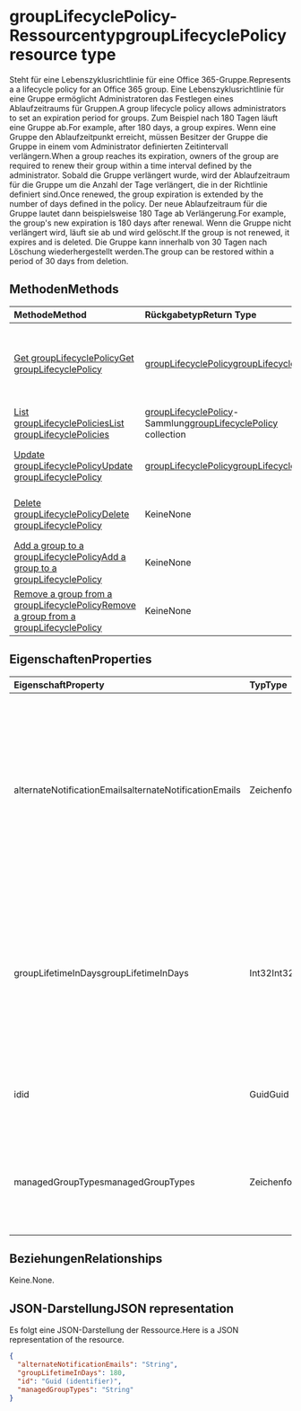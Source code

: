 # <a name="grouplifecyclepolicy-resource-type"></a><span data-ttu-id="289a2-101">groupLifecyclePolicy-Ressourcentyp</span><span class="sxs-lookup"><span data-stu-id="289a2-101">groupLifecyclePolicy resource type</span></span>

<span data-ttu-id="289a2-102">Steht für eine Lebenszyklusrichtlinie für eine Office 365-Gruppe.</span><span class="sxs-lookup"><span data-stu-id="289a2-102">Represents a a lifecycle policy for an Office 365 group.</span></span> <span data-ttu-id="289a2-103">Eine Lebenszyklusrichtlinie für eine Gruppe ermöglicht Administratoren das Festlegen eines Ablaufzeitraums für Gruppen.</span><span class="sxs-lookup"><span data-stu-id="289a2-103">A group lifecycle policy allows administrators to set an expiration period for groups.</span></span> <span data-ttu-id="289a2-104">Zum Beispiel nach 180 Tagen läuft eine Gruppe ab.</span><span class="sxs-lookup"><span data-stu-id="289a2-104">For example, after 180 days, a group expires.</span></span> <span data-ttu-id="289a2-105">Wenn eine Gruppe den Ablaufzeitpunkt erreicht, müssen Besitzer der Gruppe die Gruppe in einem vom Administrator definierten Zeitintervall verlängern.</span><span class="sxs-lookup"><span data-stu-id="289a2-105">When a group reaches its expiration, owners of the group are required to renew their group within a time interval defined by the administrator.</span></span> <span data-ttu-id="289a2-106">Sobald die Gruppe verlängert wurde, wird der Ablaufzeitraum für die Gruppe um die Anzahl der Tage verlängert, die in der Richtlinie definiert sind.</span><span class="sxs-lookup"><span data-stu-id="289a2-106">Once renewed, the group expiration is extended by the number of days defined in the policy.</span></span> <span data-ttu-id="289a2-107">Der neue Ablaufzeitraum für die Gruppe lautet dann beispielsweise 180 Tage ab Verlängerung.</span><span class="sxs-lookup"><span data-stu-id="289a2-107">For example, the group's new expiration is 180 days after renewal.</span></span> <span data-ttu-id="289a2-108">Wenn die Gruppe nicht verlängert wird, läuft sie ab und wird gelöscht.</span><span class="sxs-lookup"><span data-stu-id="289a2-108">If the group is not renewed, it expires and is deleted.</span></span> <span data-ttu-id="289a2-109">Die Gruppe kann innerhalb von 30 Tagen nach Löschung wiederhergestellt werden.</span><span class="sxs-lookup"><span data-stu-id="289a2-109">The group can be restored within a period of 30 days from deletion.</span></span>

## <a name="methods"></a><span data-ttu-id="289a2-110">Methoden</span><span class="sxs-lookup"><span data-stu-id="289a2-110">Methods</span></span>

| <span data-ttu-id="289a2-111">Methode</span><span class="sxs-lookup"><span data-stu-id="289a2-111">Method</span></span> | <span data-ttu-id="289a2-112">Rückgabetyp</span><span class="sxs-lookup"><span data-stu-id="289a2-112">Return Type</span></span> | <span data-ttu-id="289a2-113">Beschreibung</span><span class="sxs-lookup"><span data-stu-id="289a2-113">Description</span></span> |
|:---------------|:--------|:----------|
|[<span data-ttu-id="289a2-114">Get groupLifecyclePolicy</span><span class="sxs-lookup"><span data-stu-id="289a2-114">Get groupLifecyclePolicy</span></span>](../api/grouplifecyclepolicy_get.md) | [<span data-ttu-id="289a2-115">groupLifecyclePolicy</span><span class="sxs-lookup"><span data-stu-id="289a2-115">groupLifecyclePolicy</span></span>](grouplifecyclepolicy.md) |<span data-ttu-id="289a2-116">Dient zum Lesen der Eigenschaften und der Beziehungen eines groupLifecyclePolicy-Objekts.</span><span class="sxs-lookup"><span data-stu-id="289a2-116">Read properties and relationships of a groupLifecyclePolicy object.</span></span>|
|[<span data-ttu-id="289a2-117">List groupLifecyclePolicies</span><span class="sxs-lookup"><span data-stu-id="289a2-117">List groupLifecyclePolicies</span></span>](../api/grouplifecyclepolicy_list.md) | <span data-ttu-id="289a2-118">[groupLifecyclePolicy](grouplifecyclepolicy.md)-Sammlung</span><span class="sxs-lookup"><span data-stu-id="289a2-118">[groupLifecyclePolicy](grouplifecyclepolicy.md) collection</span></span> | <span data-ttu-id="289a2-119">Listet alle groupLifecyclePolicies auf.</span><span class="sxs-lookup"><span data-stu-id="289a2-119">List all the groupLifecyclePolicies.</span></span> |
|[<span data-ttu-id="289a2-120">Update groupLifecyclePolicy</span><span class="sxs-lookup"><span data-stu-id="289a2-120">Update groupLifecyclePolicy</span></span>](../api/grouplifecyclepolicy_update.md) | [<span data-ttu-id="289a2-121">groupLifecyclePolicy</span><span class="sxs-lookup"><span data-stu-id="289a2-121">groupLifecyclePolicy</span></span>](grouplifecyclepolicy.md) | <span data-ttu-id="289a2-122">Aktualisiert ein groupLifecyclePolicy-Objekt.</span><span class="sxs-lookup"><span data-stu-id="289a2-122">Update a groupLifecyclePolicy object.</span></span> |
|[<span data-ttu-id="289a2-123">Delete groupLifecyclePolicy</span><span class="sxs-lookup"><span data-stu-id="289a2-123">Delete groupLifecyclePolicy</span></span>](../api/grouplifecyclepolicy_delete.md) | <span data-ttu-id="289a2-124">Keine</span><span class="sxs-lookup"><span data-stu-id="289a2-124">None</span></span> | <span data-ttu-id="289a2-125">Löscht ein groupLifecyclePolicy-Objekt.</span><span class="sxs-lookup"><span data-stu-id="289a2-125">Delete a groupLifecyclePolicy object.</span></span> |
|[<span data-ttu-id="289a2-126">Add a group to a groupLifecyclePolicy</span><span class="sxs-lookup"><span data-stu-id="289a2-126">Add a group to a groupLifecyclePolicy</span></span>](../api/grouplifecyclepolicy_addgroup.md)|<span data-ttu-id="289a2-127">Keine</span><span class="sxs-lookup"><span data-stu-id="289a2-127">None</span></span>| <span data-ttu-id="289a2-128">Fügt eine Gruppe zu einer Lebenszyklusrichtlinie hinzu.</span><span class="sxs-lookup"><span data-stu-id="289a2-128">Add a group to a lifecycle policy</span></span> |
|[<span data-ttu-id="289a2-129">Remove a group from a groupLifecyclePolicy</span><span class="sxs-lookup"><span data-stu-id="289a2-129">Remove a group from a groupLifecyclePolicy</span></span>](../api/grouplifecyclepolicy_removegroup.md)|<span data-ttu-id="289a2-130">Keine</span><span class="sxs-lookup"><span data-stu-id="289a2-130">None</span></span>| <span data-ttu-id="289a2-131">Entfernt eine Gruppe aus einer Lebenszyklusrichtlinie.</span><span class="sxs-lookup"><span data-stu-id="289a2-131">Remove a group to a lifecycle policy.</span></span> |

## <a name="properties"></a><span data-ttu-id="289a2-132">Eigenschaften</span><span class="sxs-lookup"><span data-stu-id="289a2-132">Properties</span></span>

| <span data-ttu-id="289a2-133">Eigenschaft</span><span class="sxs-lookup"><span data-stu-id="289a2-133">Property</span></span> | <span data-ttu-id="289a2-134">Typ</span><span class="sxs-lookup"><span data-stu-id="289a2-134">Type</span></span> | <span data-ttu-id="289a2-135">Beschreibung</span><span class="sxs-lookup"><span data-stu-id="289a2-135">Description</span></span> |
|:---------------|:--------|:----------|
|<span data-ttu-id="289a2-136">alternateNotificationEmails</span><span class="sxs-lookup"><span data-stu-id="289a2-136">alternateNotificationEmails</span></span>|<span data-ttu-id="289a2-137">Zeichenfolge</span><span class="sxs-lookup"><span data-stu-id="289a2-137">String</span></span>| <span data-ttu-id="289a2-138">Liste der E-Mail-Adressen, an die Benachrichtigungen für Gruppen ohne Besitzer gesendet werden sollen.</span><span class="sxs-lookup"><span data-stu-id="289a2-138">List of email address to send notifications for groups without owners.</span></span> <span data-ttu-id="289a2-139">Mehrere E-Mail-Adressen können durch ein Semikolon voneinander getrennt definiert werden.</span><span class="sxs-lookup"><span data-stu-id="289a2-139">Multiple email address can be defined by separating email address with a semicolon.</span></span> |
|<span data-ttu-id="289a2-140">groupLifetimeInDays</span><span class="sxs-lookup"><span data-stu-id="289a2-140">groupLifetimeInDays</span></span>|<span data-ttu-id="289a2-141">Int32</span><span class="sxs-lookup"><span data-stu-id="289a2-141">Int32</span></span>| <span data-ttu-id="289a2-142">Anzahl von Tagen, bis eine Gruppe abläuft und verlängert werden muss.</span><span class="sxs-lookup"><span data-stu-id="289a2-142">Number of days before a group expires and needs to be renewed.</span></span> <span data-ttu-id="289a2-143">Sobald die Gruppe verlängert wurde, wird der Ablaufzeitraum für die Gruppe um die Anzahl der definierten Tage verlängert.</span><span class="sxs-lookup"><span data-stu-id="289a2-143">Once renewed, the group expiration is extended by the number of days defined.</span></span> |
|<span data-ttu-id="289a2-144">id</span><span class="sxs-lookup"><span data-stu-id="289a2-144">id</span></span>|<span data-ttu-id="289a2-145">Guid</span><span class="sxs-lookup"><span data-stu-id="289a2-145">Guid</span></span>| <span data-ttu-id="289a2-146">Ein eindeutiger Bezeichner für eine Richtlinie.</span><span class="sxs-lookup"><span data-stu-id="289a2-146">A unique identifier for a policy.</span></span> <span data-ttu-id="289a2-147">Schreibgeschützt.</span><span class="sxs-lookup"><span data-stu-id="289a2-147">Read-only.</span></span>|
|<span data-ttu-id="289a2-148">managedGroupTypes</span><span class="sxs-lookup"><span data-stu-id="289a2-148">managedGroupTypes</span></span>|<span data-ttu-id="289a2-149">Zeichenfolge</span><span class="sxs-lookup"><span data-stu-id="289a2-149">String</span></span>| <span data-ttu-id="289a2-150">Der Gruppentyp, für den die Ablaufrichtlinie gilt.</span><span class="sxs-lookup"><span data-stu-id="289a2-150">The group type for which the expiration policy applies.</span></span> <span data-ttu-id="289a2-151">Mögliche Werte sind **Alle**, **Ausgewählte** oder **Keine**.</span><span class="sxs-lookup"><span data-stu-id="289a2-151">Possible values are **All**, **Selected** or **None**.</span></span> |

## <a name="relationships"></a><span data-ttu-id="289a2-152">Beziehungen</span><span class="sxs-lookup"><span data-stu-id="289a2-152">Relationships</span></span>

<span data-ttu-id="289a2-153">Keine.</span><span class="sxs-lookup"><span data-stu-id="289a2-153">None.</span></span>

## <a name="json-representation"></a><span data-ttu-id="289a2-154">JSON-Darstellung</span><span class="sxs-lookup"><span data-stu-id="289a2-154">JSON representation</span></span>

<span data-ttu-id="289a2-155">Es folgt eine JSON-Darstellung der Ressource.</span><span class="sxs-lookup"><span data-stu-id="289a2-155">Here is a JSON representation of the resource.</span></span>

<!--{
  "blockType": "resource",
  "optionalProperties": [],
  "keyProperty": "id",
  "baseType": "microsoft.graph.entity",
  "@odata.type": "microsoft.graph.groupLifecyclePolicy"
}-->

```json
{
  "alternateNotificationEmails": "String",
  "groupLifetimeInDays": 180,
  "id": "Guid (identifier)",
  "managedGroupTypes": "String"
}

```

<!-- uuid: 8fcb5dbc-d5aa-4681-8e31-b001d5168d79
2015-10-25 14:57:30 UTC -->
<!-- {
  "type": "#page.annotation",
  "description": "groupLifecyclePolicy resource",
  "keywords": "",
  "section": "documentation",
  "tocPath": ""
}-->